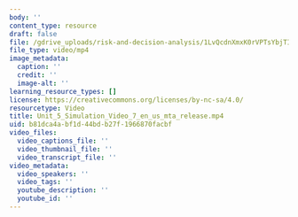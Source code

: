 ```yaml
---
body: ''
content_type: resource
draft: false
file: /gdrive_uploads/risk-and-decision-analysis/1LvQcdnXmxK0rVPTsYbjTIm29rI2A1EPw/unit_5_simulation_video_7_en_us_mta_release.mp4
file_type: video/mp4
image_metadata:
  caption: ''
  credit: ''
  image-alt: ''
learning_resource_types: []
license: https://creativecommons.org/licenses/by-nc-sa/4.0/
resourcetype: Video
title: Unit_5_Simulation_Video_7_en_us_mta_release.mp4
uid: b81dca4a-bf1d-44bd-b27f-1966870facbf
video_files:
  video_captions_file: ''
  video_thumbnail_file: ''
  video_transcript_file: ''
video_metadata:
  video_speakers: ''
  video_tags: ''
  youtube_description: ''
  youtube_id: ''
---
```

